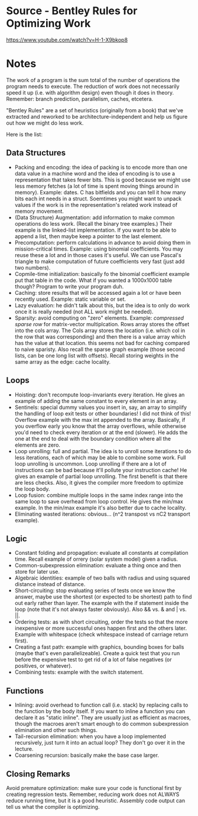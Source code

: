 # Source - Bentley Rules for Optimizing Work
https://www.youtube.com/watch?v=H-1-X9bkop8

# Notes
The work of a program is the sum total of the number of operations the program needs to execute. The reduction of work does not necessarily speed it up (i.e. with algorithm design) even though it does in theory. Remember: branch prediction, parallelism, caches, etcetera.

"Bentley Rules" are a set of heuristics (originally from a book) that we've extracted and reworked to be architecture-independent and help us figure out how we might do less work.

Here is the list:
## Data Structures
- Packing and encoding: the idea of packing is to encode more than one data value in a machine word and the idea of encoding is to use a representation that takes fewer bits. This is good because we might use less memory fetches (a lot of time is spent moving things around in memory). Example: dates. C has bitfields and you can tell it how many bits each int needs in a struct. Soemtimes you might want to unpack values if the work is in the representation's related work instead of memory movement.
- (Data Structure) Augmentation: add information to make common operations do less work. (Recall the binary tree examples.) Their example is the linked-list implementation. If you want to be able to append a list, then maybe keep a pointer to the last element.
- Precomputation: perform calculations in advance to avoid doing them in mission-critical times. Example: using binomial coefficients. You may reuse these a lot and in those cases it's useful. We can use Pascal's triangle to make computation of future coefficients very fast (just add two numbers).
- Copmile-time initialization: basically fo the binomial coefficient example put that table in the code. What if you wanted a 1000x1000 table though? Program to write your program duh.
- Caching: store results that will be accessed again a lot or have been recently used. Example: static variable or set.
- Lazy evaluation: he didn't talk about this, but the idea is to only do work once it is really needed (not ALL work might be needed).
- Sparsity: avoid computing on "zero" elements. Example: *compressed sparse row* for matrix-vector multiplcation. Rows array stores the offset into the cols array. The Cols array stores the location (i.e. which col in the row that was corresponding) and then there is a value array which has the value at that location. this seems not bad for caching compared to naive sparisty. Also recall the sparse graph example (those second lists, can be one long list with offsets). Recall storing weights in the same array as the edge: cache locality.

## Loops
- Hoisting: don't recompute loop-invariants every iteration. He gives an example of adding the same constant to every element in an array.
- Sentinels: special dummy values you insert in, say, an array to simplify the handling of loop exit tests or other boundaries! I did not think of this! Overflow example with the max int appended to the array. Basically, if you overflow early you know that the array overflows, while otherwise you'd need to check every iteration or at the end (slower). He adds the one at the end to deal with the boundary condition where all the elements are zero.
- Loop unrolling: full and partial. The idea is to unroll some iterations to do less iterations, each of which may be able to combine some work. Full loop unrolling is uncommon. Loop unrolling if there are a lot of instructions can be bad because it'll pollute your instruction cache! He gives an example of partial loop unrolling. The first benefit is that there are less checks. Also, it gives the compiler more freedom to optimize the loop body.
- Loop fusion: combine multiple loops in the same index range into the same loop to save overhead from loop control. He gives the min/max example. In the min/max example it's also better due to cache locality.
- Eliminating wasted iterations: obvious... (n^2 transpost vs nC2 transport example).

## Logic
- Constant folding and propagation: evaluate all constants at compilation time. Recall example of orrery (solar system model) given a radius.
- Common-subexpression elimination: evaluate a thing once and then store for later use.
- Algebraic identities: example of two balls with radius and using squared distance instead of distance.
- Short-circuiting: stop evaluating series of tests once we know the answer, maybe use the shortest (or expected to be shortest) path to find out early rather than layer. The example with the if statement inside the loop (note that it's not always faster obviously). Also && vs. & and | vs. ||.
- Ordering tests: as with short circuiting, order the tests so that the more inexpensive or more successful ones happen first and the others later. Example with whitespace (check whitespace instead of carriage return first).
- Creating a fast path: example with graphics, bounding boxes for balls (maybe that's even parallelizeable). Create a quick test that you run before the expensive test to get rid of a lot of false negatives (or positives, or whatever).
- Combining tests: example with the switch statement.

## Functions
- Inlining: avoid overhead to function call (i.e. stack) by replacing calls to the function by the body itself. If you want to inline a function you can declare it as "static inline". They are usually just as efficient as macroes, though the macroes aren't smart enough to do common subexpression elimination and other such things.
- Tail-recursion elimination: when you have a loop implemented recursively, just turn it into an actual loop? They don't go over it in the lecture.
- Coarsening recursion: basically make the base case larger.

## Closing Remarks
Avoid premature optimization: make sure your code is functional first by creating regression tests. Remember, reducing work does not ALWAYS reduce running time, but it is a good heuristic. Assembly code output can tell us what the compiler is optimizing.